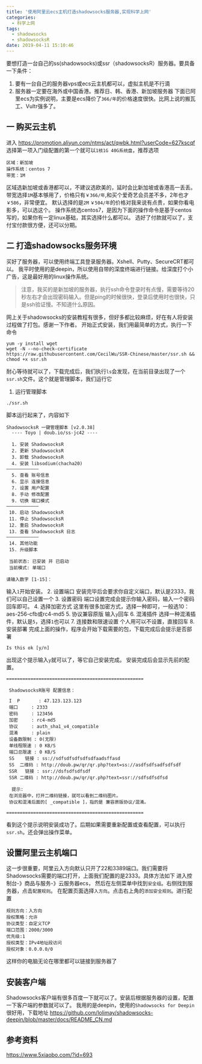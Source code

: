 ```yaml
---
title: '使用阿里云ecs主机打造shadowsocks服务器,实现科学上网'
categories:
  - 科学上网
tags:
  - shadowsocks
  - shadowsocksR
date: 2019-04-11 15:10:46
---
```


要想打造一台自己的ss(shadowsocks)或ssr（shadowsocksR）服务器。要具备一下条件：
1. 要有一台自己的服务器vps或ecs云主机都可以，虚拟主机是不行滴
2. 服务器一定要在海外或中国香港。推荐日、韩、香港、新加坡服务器
下面已阿里ecs为实例说明，主要是ecs降价了`366/年`的价格速度很快。比网上说的搬瓦工、Vultr强多了。

<!-- more -->

## 一 购买云主机
进入 https://promotion.aliyun.com/ntms/act/qwbk.html?userCode=627kscqf 
选择第一项入门级配置的第一个就可以`1核1G 40G系统盘`，推荐选项
```
区域：新加坡
操作系统：centos 7
带宽：1M
```
区域选新加坡或香港都可以，不建议选欧美的，延时会比新加坡或香港高一丢丢。
带宽选择`1M`基本够用了，价格只有`￥366/年`,和买个爱奇艺会员差不多，2年也才`￥586`，非常便宜。
默认选择的是`2M` `￥504/年`的价格对我来说有点贵，如果你看电影多，可以选这个。
操作系统选centos7，是因为下面的操作命令是基于centos写的，如果你有一定linux基础，其实选择什么都可以。
选好了付款就可以了，支付宝付款很方便，还可以分期。

## 二 打造shadowsocks服务环境
买好了服务器，可以使用终端工具登录服务器。Xshell、Putty、SecureCRT都可以。
我平时使用的是deepin，所以使用自带的深度终端进行链接。给深度打个小广告，这是最好用的linux操作系统。

> 注意，我买的是新加坡的服务器，执行ssh命令登录时有点慢，需要等待20秒左右才会出现密码输入。但是ping的时候很快，登录后使用时也很快，只是ssh验证慢。不知道什么原因。

网上关于shadowsocks的安装教程有很多，但好多都比较麻烦，好在有人将安装过程做了打包。感谢一下作者。
开始正式安装，我们用最简单的方式，执行一下命令
```
yum -y install wget
wget -N --no-check-certificate https://raw.githubusercontent.com/CecilWu/SSR-Chinese/master/ssr.sh && chmod +x ssr.sh
```
耐心等待就可以了，下载完成后，我们执行`ls`会发现，在当前目录出现了一个`ssr.sh`文件。这个就是管理脚本，我们运行它
1. 运行管理脚本
```
./ssr.sh
```
脚本运行起来了，内容如下
```
ShadowsocksR 一键管理脚本 [v2.0.38]
  ---- Toyo | doub.io/ss-jc42 ----

  1. 安装 ShadowsocksR
  2. 更新 ShadowsocksR
  3. 卸载 ShadowsocksR
  4. 安装 libsodium(chacha20)
————————————
  5. 查看 账号信息
  6. 显示 连接信息
  7. 设置 用户配置
  8. 手动 修改配置
  9. 切换 端口模式
————————————
 10. 启动 ShadowsocksR
 11. 停止 ShadowsocksR
 12. 重启 ShadowsocksR
 13. 查看 ShadowsocksR 日志
————————————
 14. 其他功能
 15. 升级脚本
 
 当前状态: 已安装 并 已启动
 当前模式: 单端口

请输入数字 [1-15]：
```
输入`1`开始安装。
2. 设置端口
安装完毕后会要求你自定义端口，默认是2333，我们可以自己设置一个
3. 设置密码
端口设置完成会提示你输入密码，输入一个密码回车即可。
4. 选择加密方式
这里有很多加密方式，选择一种即可，一般选10：aes-256-cfb或rc4-md5
5. 协议兼容原版
输入`y`回车
6. 混淆插件
选择一种混淆插件，默认是`5`，选择`1`也可以
7. 连接数和限速设置
个人用可以不设置，直接回车
8. 安装部署
完成上面的操作，程序会开始下载需要的包，下载完成后会提示是否部署
```
Is this ok [y/n]
```
出现这个提示输入`y`就可以了，等它自己安装完成。
安装完成后会显示先前的配置。
```
===================================================

 ShadowsocksR账号 配置信息：

 I  P	    : 47.123.123.123
 端口	    : 2333
 密码	    : 123456
 加密	    : rc4-md5
 协议	    : auth_sha1_v4_compatible
 混淆	    : plain
 设备数限制 : 0(无限)
 单线程限速 : 0 KB/S
 端口总限速 : 0 KB/S
 SS    链接 : ss://sdfsdfsdfsdfsdfaadsffasd 
 SS  二维码 : http://doub.pw/qr/qr.php?text=ss://asdfsdfsadfsdfsdf
 SSR   链接 : ssr://dsfsdfsdfsdf 
 SSR 二维码 : http://doub.pw/qr/qr.php?text=ssr://sdfsdfsdfsd
 
  提示: 
 在浏览器中，打开二维码链接，就可以看到二维码图片。
 协议和混淆后面的[ _compatible ]，指的是 兼容原版协议/混淆。

===================================================

```
看到这个提示说明安装成功了。后期如果需要重新配置或查看配置，可以执行`ssr.sh`。还会弹出操作菜单。

## 设置阿里云主机端口
这一步很重要，阿里云入方向默认只开了22和3389端口。我们需要将Shadowsocks需要的端口打开，上面我们配置的是2333。具体方法如下
进入控制台-》商品与服务-》云服务器ecs， 然后在左侧菜单中找到`安全组`。右侧找到服务器，点击`配置规则`。
在配置页面选择`入方向`。点击右上角的`添加安全规则`。进行配置
```
规则方向：入方向
授权策略：允许
协议类型：自定义TCP
端口范围：2000/3000
优先级:1
授权类型：IPv4地址段访问
授权对象：0.0.0.0/0
```
这样你的电脑无论在哪里都可以链接到服务器了

## 安装客户端
Shadowsocks客户端有很多百度一下就可以了。安装后根据服务器的设置，配置一下客户端的参数就可以了。
我用的是deepin，使用的`Shadowsocks for Deepin`很好用，下载地址 https://github.com/lolimay/shadowsocks-deepin/blob/master/docs/README_CN.md

## 参考资料
https://www.5xiaobo.com/?id=693





